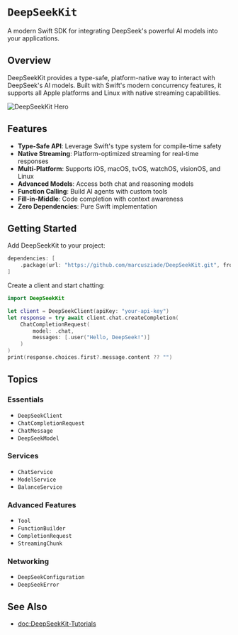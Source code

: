 # ``DeepSeekKit``

A modern Swift SDK for integrating DeepSeek's powerful AI models into your applications.

## Overview

DeepSeekKit provides a type-safe, platform-native way to interact with DeepSeek's AI models. Built with Swift's modern concurrency features, it supports all Apple platforms and Linux with native streaming capabilities.

![DeepSeekKit Hero](deepseekkit-hero)

## Features

- **Type-Safe API**: Leverage Swift's type system for compile-time safety
- **Native Streaming**: Platform-optimized streaming for real-time responses
- **Multi-Platform**: Supports iOS, macOS, tvOS, watchOS, visionOS, and Linux
- **Advanced Models**: Access both chat and reasoning models
- **Function Calling**: Build AI agents with custom tools
- **Fill-in-Middle**: Code completion with context awareness
- **Zero Dependencies**: Pure Swift implementation

## Getting Started

Add DeepSeekKit to your project:

```swift
dependencies: [
    .package(url: "https://github.com/marcusziade/DeepSeekKit.git", from: "1.0.0")
]
```

Create a client and start chatting:

```swift
import DeepSeekKit

let client = DeepSeekClient(apiKey: "your-api-key")
let response = try await client.chat.createCompletion(
    ChatCompletionRequest(
        model: .chat,
        messages: [.user("Hello, DeepSeek!")]
    )
)
print(response.choices.first?.message.content ?? "")
```

## Topics

### Essentials

- ``DeepSeekClient``
- ``ChatCompletionRequest``
- ``ChatMessage``
- ``DeepSeekModel``

### Services

- ``ChatService``
- ``ModelService`` 
- ``BalanceService``

### Advanced Features

- ``Tool``
- ``FunctionBuilder``
- ``CompletionRequest``
- ``StreamingChunk``

### Networking

- ``DeepSeekConfiguration``
- ``DeepSeekError``

## See Also

- <doc:DeepSeekKit-Tutorials>